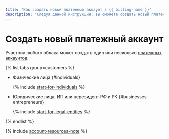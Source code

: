 ```yaml
---
title: "Как создать новый платежный аккаунт в {{ billing-name }}"
description: "Следуя данной инструкции, вы сможете создать новый платежный аккаунт." 
---
```


# Создать новый платежный аккаунт

Участник любого облака может создать один или несколько [платежных аккаунтов](../concepts/billing-account.md).

{% list tabs group=customers %}

- Физические лица {#individuals}

   {% include [start-for-individuals](../../_includes/billing/billing-account-create-individual.md) %}

- Юридические лица, ИП или нерезидент РФ и РК {#businesses-entrepreneurs}

   {% include [start-for-legal-entities](../../_includes/billing/billing-account-create-legal-entities.md) %}

{% endlist %}

{% include [account-resources-note](../_includes/account-resources-note.md) %}

